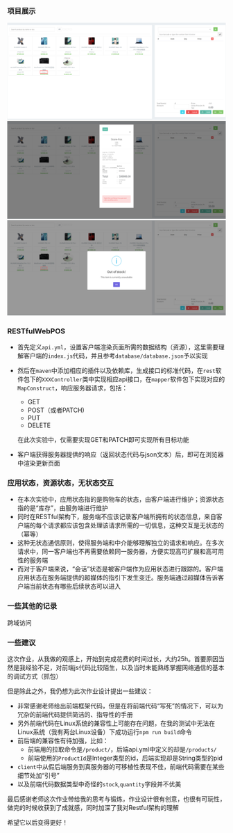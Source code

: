 ### 项目展示

![](figs/step0.png)
![](figs/step1.png)
![](figs/step2.png)

### RESTfulWebPOS
- 首先定义`api.yml`，设置客户端渲染页面所需的数据结构（资源），这里需要理解客户端的`index.js`代码，并且参考`database/database.json`予以实现
- 然后在`maven`中添加相应的插件以及依赖库，生成接口的标准代码，在`rest`软件包下的`XXXController`类中实现相应api接口，在`mapper`软件包下实现对应的`MapConstruct`，响应服务器请求，包括：
  - GET
  - POST（或者PATCH)
  - PUT
  - DELETE
  
  在此次实验中，仅需要实现GET和PATCH即可实现所有目标功能
- 客户端获得服务器提供的响应（返回状态代码与json文本）后，即可在浏览器中渲染更新页面

### 应用状态，资源状态，无状态交互
- 在本次实验中，应用状态指的是购物车的状态，由客户端进行维护；资源状态指的是“库存”，由服务端进行维护
- 同时在RESTful架构下，服务端不应该记录客户端所拥有的状态信息，来自客户端的每个请求都应该包含处理该请求所需的一切信息，这种交互是无状态的（幂等）
- 这种无状态通信原则，使得服务端和中介能够理解独立的请求和响应。在多次请求中，同一客户端也不再需要依赖同一服务器，方便实现高可扩展和高可用性的服务端
- 而对于客户端来说，“会话”状态是被客户端作为应用状态进行跟踪的。客户端应用状态在服务端提供的超媒体的指引下发生变迁。服务端通过超媒体告诉客户端当前状态有哪些后续状态可以进入

### 一些其他的记录

跨域访问

### 一些建议
这次作业，从我做的观感上，开始到完成花费的时间过长，大约25h。首要原因当然是我经验不足，对前端js代码比较陌生，以及当时未能熟练掌握网络通信的基本的调试方式（抓包）

但是除此之外，我仍想为此次作业设计提出一些建议：
- 非常感谢老师给出前端框架代码，但是在将前端代码“写死”的情况下，可以为冗杂的前端代码提供简洁的、指导性的手册
- 另外前端代码在Linux系统的兼容性上可能存在问题，在我的测试中无法在Linux系统（我有两台Linux设备）下成功运行`npm run build`命令
- 前后端的兼容性有待加强，比如：
  - 前端用的拉取命令是`/product/`，后端api.yml中定义的却是`/products/`
  - 前端使用的`ProductId`是Integer类型的id，后端实现却是String类型的pid
- `client`中从假后端服务到真服务器的可移植性表现不佳，前端代码需要在某些细节处加“引号”
- 以及前端代码数据类型中奇怪的`stock`,`quantity`字段并不优美

最后感谢老师这次作业带给我的思考与锻炼，作业设计很有创意，也很有可玩性，做完的时候收获到了成就感，同时加深了我对Restful架构的理解

希望它以后变得更好！